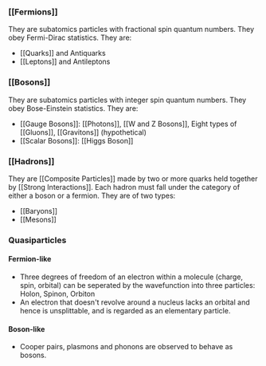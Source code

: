 
### [[Fermions]]
They are subatomics particles with fractional spin quantum numbers. They obey Fermi-Dirac statistics. They are: 
- [[Quarks]] and Antiquarks
- [[Leptons]] and Antileptons

### [[Bosons]]
They are subatomics particles with integer spin quantum numbers. They obey Bose-Einstein statistics. They are:
- [[Gauge Bosons]]: [[Photons]], [[W and Z Bosons]], Eight types of [[Gluons]], [[Gravitons]] (hypothetical)
- [[Scalar Bosons]]: [[Higgs Boson]]

### [[Hadrons]]
They are [[Composite Particles]] made by two or more quarks held together by [[Strong Interactions]]. Each hadron must fall under the category of either a boson or a fermion. They are of two types:
- [[Baryons]]
- [[Mesons]]

### Quasiparticles
#### Fermion-like
- Three degrees of freedom of an electron within a molecule (charge, spin, orbital) can be seperated by the wavefunction into three particles: Holon, Spinon, Orbiton
- An electron that doesn't revolve around a nucleus lacks an orbital and hence is unsplittable, and is regarded as an elementary particle.
#### Boson-like
- Cooper pairs, plasmons and phonons are observed to behave as bosons.
